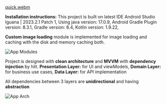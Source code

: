 [quick.webm](https://github.com/kevan18081990/ImageLoadingApp/assets/8202746/cb2ce4e1-5a94-4895-82ea-df53fc7ba49f)

**Installation instructions:**
This project is built on latest IDE Android Studio Iguana | 2023.2.1 Patch 1,
Using java version: 17.0.9,
Android Gradle Plugin version: 8.3.1,
Gradle version: 8.4,
Kotlin version: 1.9.22,

**Custom image loading** module is implemented for image loading and caching with the disk and memory caching both.

![App Modules](https://github.com/kevan18081990/ImageLoadingApp/assets/8202746/8c015460-28d6-46c3-95e3-743fed6cd8ae)

Project is designed with **clean architecture** and **MVVM** with **dependency injection** by hilt.
**Presentation Layer:** for UI and viewModels,
**Domain Layer:** for business use cases,
**Data Layer:** for API implementation

All dependencies between 3 layers are **unidirectional** and having **abstraction**  

![App Arch](https://github.com/kevan18081990/ImageLoadingApp/assets/8202746/106f6f89-2f68-4a88-a652-0db85877aca0)


